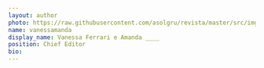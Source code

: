 ```yaml
---
layout: author
photo: https://raw.githubusercontent.com/asolgru/revista/master/src/img/placeholder.png
name: vanessamanda
display_name: Vanessa Ferrari e Amanda ____
position: Chief Editor
bio: 
---
```

